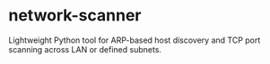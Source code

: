 # network-scanner
Lightweight Python tool for ARP-based host discovery and TCP port scanning across LAN or defined subnets.
